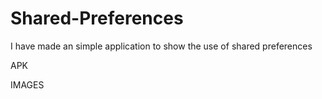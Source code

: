 # Shared-Preferences

I have made an simple application to show the use of shared preferences

APK




IMAGES

